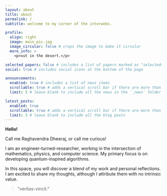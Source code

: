 ```yaml
---
layout: about
title: about
permalink: /
subtitle: welcome to my corner of the interwebs.

profile:
  align: right
  image: main_pic.jpg
  image_circular: false # crops the image to make it circular
  more_info: >
    <p>out in the desert.</p>

selected_papers: false # includes a list of papers marked as "selected={true}"
social: true # includes social icons at the bottom of the page

announcements:
  enabled: true # includes a list of news items
  scrollable: true # adds a vertical scroll bar if there are more than 3 news items
  limit: 5 # leave blank to include all the news in the `_news` folder

latest_posts:
  enabled: true
  scrollable: true # adds a vertical scroll bar if there are more than 3 new posts items
  limit: 3 # leave blank to include all the blog posts
---
```


**Hello!**

Call me Raghavendra Dheeraj, or call me curious!

I am an engineer-turned-researcher, working in the intersection of mathematics, physics, and computer science.
My primary focus is on developing quantum-inspired algorithms.

In this space, you will discover a blend of my work and personal reflections.
I am excited to share my thoughts, although I attribute them with no intrinsic value.

> "veritas-vincit."
